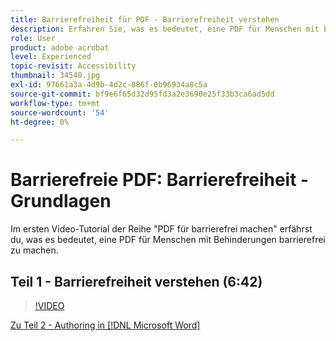 ```yaml
---
title: Barrierefreiheit für PDF - Barrierefreiheit verstehen
description: Erfahren Sie, was es bedeutet, eine PDF für Menschen mit Behinderungen barrierefrei zu machen
role: User
product: adobe acrobat
level: Experienced
topic-revisit: Accessibility
thumbnail: 34540.jpg
exl-id: 97661a3a-4d9b-4d2c-886f-0b96934a8c5a
source-git-commit: bf9e6f65d32d95fd3a2e3690e25f33b3ca6ad5dd
workflow-type: tm+mt
source-wordcount: '54'
ht-degree: 0%

---
```


# Barrierefreie PDF: Barrierefreiheit - Grundlagen

Im ersten Video-Tutorial der Reihe &quot;PDF für barrierefrei machen&quot; erfährst du, was es bedeutet, eine PDF für Menschen mit Behinderungen barrierefrei zu machen.

## Teil 1 - Barrierefreiheit verstehen (6:42)

>[!VIDEO](https://video.tv.adobe.com/v/34540?hidetitle=true)

[Zu Teil 2 - Authoring in [!DNL Microsoft Word]](authoring-in-word.md)